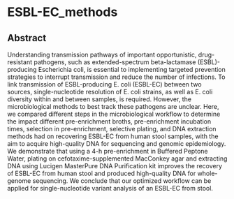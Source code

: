 # ESBL-EC_methods

## Abstract
Understanding transmission pathways of important opportunistic, drug-resistant pathogens, such as extended-spectrum beta-lactamase (ESBL)-producing Escherichia coli, is essential to implementing targeted prevention strategies to interrupt transmission and reduce the number of infections. To link transmission of ESBL-producing E. coli (ESBL-EC) between two sources, single-nucleotide resolution of E. coli strains, as well as E. coli diversity within and between samples, is required. However, the microbiological methods to best track these pathogens are unclear. Here, we compared different steps in the microbiological workflow to determine the impact different pre-enrichment broths, pre-enrichment incubation times, selection in pre-enrichment, selective plating, and DNA extraction methods had on recovering ESBL-EC from human stool samples, with the aim to acquire high-quality DNA for sequencing and genomic epidemiology. We demonstrate that using a 4-h pre-enrichment in Buffered Peptone Water, plating on cefotaxime-supplemented MacConkey agar and extracting DNA using Lucigen MasterPure DNA Purification kit improves the recovery of ESBL-EC from human stool and produced high-quality DNA for whole-genome sequencing. We conclude that our optimized workflow can be applied for single-nucleotide variant analysis of an ESBL-EC from stool.
